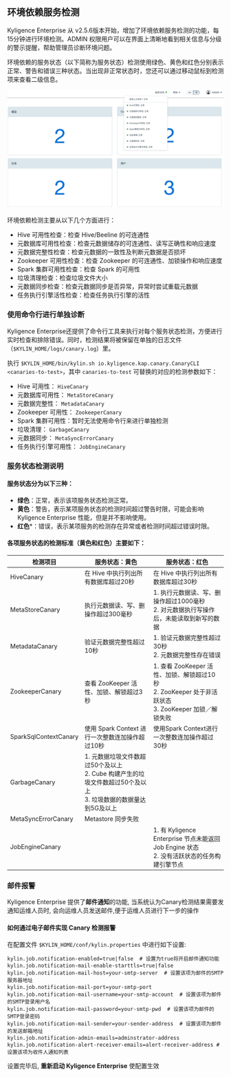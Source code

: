 ## 环境依赖服务检测
Kyligence Enterprise 从 v2.5.6版本开始，增加了环境依赖服务检测的功能，每15分钟进行环境检测。ADMIN 权限用户可以在界面上清晰地看到相关信息与分级的警示提醒，帮助管理员诊断环境问题。

环境依赖的服务状态（以下简称为服务状态）检测使用绿色、黄色和红色分别表示正常、警告和错误三种状态。当出现非正常状态时，您还可以通过移动鼠标到检测项来查看二级信息。

![服务状态检测](images/service_status.cn.png)

环境依赖检测主要从以下几个方面进行：

* Hive 可用性检查：检查 Hive/Beeline 的可连通性
* 元数据库可用性检查：检查元数据储存的可连通性、读写正确性和响应速度
* 元数据完整性检查：检查元数据的一致性及判断元数据是否损坏
* Zookeeper 可用性检查：检查 Zookeeper 的可连通性、加锁操作和响应速度
* Spark 集群可用性检查：检查 Spark 的可用性
* 垃圾清理检查：检查垃圾文件大小
* 元数据同步检查：检查元数据同步是否异常，异常时尝试重载元数据
* 任务执行引擎活性检查：检查任务执行引擎的活性




### 使用命令行进行单独诊断
Kyligence Enterprise还提供了命令行工具来执行对每个服务状态检测，方便进行实时检查和排除错误。同时，检测结果将被保留在单独的日志文件（`$KYLIN_HOME/logs/canary.log`）里。

执行 `$KYLIN_HOME/bin/kylin.sh io.kyligence.kap.canary.CanaryCLI <canaries-to-test>`，其中  <code>canaries-to-test</code> 可替换的对应的检测参数如下：

* Hive 可用性： <code>HiveCanary</code>
* 元数据库可用性： <code>MetaStoreCanary</code>
* 元数据完整性： <code>MetadataCanary</code>
* Zookeeper 可用性： <code>ZookeeperCanary</code>
* Spark 集群可用性：暂时无法使用命令行来进行单独检测
* 垃圾清理： <code>GarbageCanary</code>
* 元数据同步： <code>MetaSyncErrorCanary</code>
* 任务执行引擎可用性： <code>JobEngineCanary</code>




### 服务状态检测说明
#### 服务状态分为以下三种：

+ **绿色**：正常，表示该项服务状态检测正常。
+ **黄色**：警告，表示某项服务状态的检测时间超过警告时限，可能会影响 Kyligence Enterprise 性能，但是并不影响使用。
+ **红色***：错误，表示某项服务的检测存在异常或者检测时间超过错误时限。

#### 各项服务状态的检测标准（黄色和红色）主要如下：

| 检测项目              | 服务状态：黄色                                               | 服务状态：红色                                               |
| --------------------- | ------------------------------------------------------------ | ------------------------------------------------------------ |
| HiveCanary            | 在 Hive 中执行列出所有数据库超过20秒                         | 在 Hive 中执行列出所有数据库超过30秒                         |
| MetaStoreCanary       | 执行元数据读、写、删操作超过300毫秒                          | 1. 执行元数据读、写、删操作超过1000毫秒 <br />2. 对元数据执行写操作后，未能读取到新写的数据 |
| MetadataCanary        | 验证元数据完整性超过10秒                                     | 1. 验证元数据完整性超过30秒 <br />2. 元数据完整性存在错误    |
| ZookeeperCanary       | 查看 ZooKeeper 活性、加锁、解锁超过3秒                       | 1. 查看 ZooKeeper 活性、加锁、解锁超过10秒<br />2. ZooKeeper 处于非活跃状态<br />3. ZooKeeper 加锁／解锁失败 |
| SparkSqlContextCanary | 使用 Spark Context 进行一次整数连加操作超过10秒              | 使用Spark Context进行一次整数连加操作超过30秒                |
| GarbageCanary         | 1. 元数据垃圾文件数超过50个及以上 <br>2. Cube 构建产生的垃圾文件数超过50个及以上<br>3. 垃圾数据的数据量达到5G及以上 |                                                              |
| MetaSyncErrorCanary   | Metastore 同步失败                                           |                                                              |
| JobEngineCanary       |                                                              | 1. 有 Kyligence Enterprise 节点未能返回 Job Engine 状态 <br />2. 没有活跃状态的任务构建引擎节点 |



### 邮件报警

Kyligence Enterprise 提供了**邮件通知**的功能, 当系统认为Canary检测结果需要发通知运维人员时, 会向运维人员发送邮件,便于运维人员进行下一步的操作

#### 如何通过电子邮件实现 Canary 检测报警

在配置文件 `$KYLIN_HOME/conf/kylin.properties` 中进行如下设置:

```
kylin.job.notification-enabled=true|false  # 设置为true将开启邮件通知功能
kylin.job.notification-mail-enable-starttls=true|false
kylin.job.notification-mail-host=your-smtp-server  # 设置该项为邮件的SMTP服务器地址
kylin.job.notification-mail-port=your-smtp-port
kylin.job.notification-mail-username=your-smtp-account  # 设置该项为邮件的SMTP登录用户名
kylin.job.notification-mail-password=your-smtp-pwd  # 设置该项为邮件的SMTP登录密码
kylin.job.notification-mail-sender=your-sender-address  # 设置该项为邮件的发送邮箱地址
kylin.job.notification-admin-emails=adminstrator-address
kylin.job.notification-alert-receiver-emails=alert-receiver-address #设置该项为收件人通知列表
```

设置完毕后, **重新启动 Kyligence Enterprise** 使配置生效
